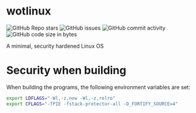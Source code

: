 # wotlinux

![GitHub Repo stars](https://img.shields.io/github/stars/wotproject/wotlinux#8e0ac7)
![GitHub issues](https://img.shields.io/github/issues/wotproject/wotlinux?color=%238b20e3)
![GitHub commit activity](https://img.shields.io/github/commit-activity/w/wotproject/wotlinux?color=%238e0ac7)
![GitHub code size in bytes](https://img.shields.io/github/languages/code-size/wotproject/wotlinux?color=%238b20e3)

A minimal, security hardened Linux OS

# Security when building

When building the programs, the following environment variables are set:

```bash
export LDFLAGS="-Wl,-z,now -Wl,-z,relro"
export CFLAGS="-fPIE -fstack-protector-all -D_FORTIFY_SOURCE=4"
```
